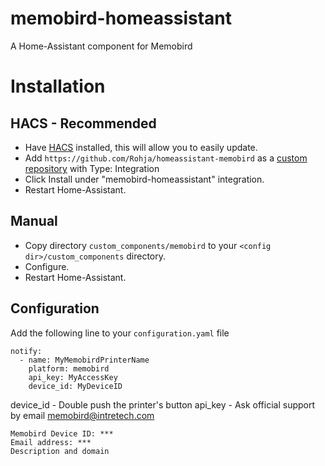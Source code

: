 # memobird-homeassistant
A Home-Assistant component for Memobird

# Installation

## HACS - Recommended
- Have [HACS](https://hacs.xyz) installed, this will allow you to easily update.
- Add `https://github.com/Rohja/homeassistant-memobird` as a [custom repository](https://hacs.xyz/docs/navigation/repository) with Type: Integration
- Click Install under "memobird-homeassistant" integration.
- Restart Home-Assistant.

## Manual
- Copy directory `custom_components/memobird` to your `<config dir>/custom_components` directory.
- Configure.
- Restart Home-Assistant.

## Configuration

Add the following line to your `configuration.yaml` file

```
notify:
  - name: MyMemobirdPrinterName
    platform: memobird
    api_key: MyAccessKey
    device_id: MyDeviceID
```

device_id - Double push the printer's button
api_key - Ask official support by email memobird@intretech.com
```
Memobird Device ID: ***
Email address: ***
Description and domain
```
